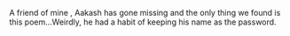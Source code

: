 A friend of mine , Aakash has gone missing and the only thing we found is this poem...Weirdly, he had a habit of keeping his name as the password.
